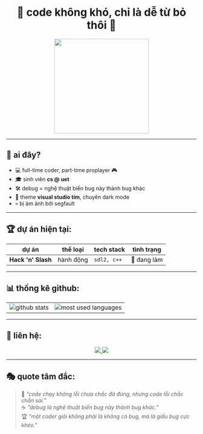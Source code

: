 <h1 align="center">
  🚀 code không khó, chỉ là dễ từ bỏ thôi 🚀
</h1>

<p align="center">
  <img src="https://media.giphy.com/media/Q81NcsY6YxK7jxnr4v/giphy.gif" width="250"/>
</p>

---

## 🎯 ai đây?
- 💻 full-time coder, part-time proplayer 🎮  
- 🎓 sinh viên **cs @ uet**
- 🛠 debug = nghệ thuật biến bug này thành bug khác  
- 🎨 theme **visual studio tím**, chuyên dark mode  
- 💀 bị ám ảnh bởi segfault

---

## 🏆 dự án hiện tại:
| dự án | thể loại | tech stack | tình trạng |
|-------|---------|-----------|------------|
| **Hack 'n' Slash** | hành động | `sdl2, c++` | 🚀 đang làm |

---

## 📊 thống kê github:

<table>
  <tr>
    <td>
      <img src="https://github-readme-stats.vercel.app/api?username=datdo13099&show_icons=true&theme=radical&hide_border=true" alt="github stats" />
    </td>
    <td>
      <img src="https://github-readme-stats.vercel.app/api/top-langs/?username=datdo13099&layout=compact&theme=radical&hide_border=true" alt="most used languages" />
    </td>
  </tr>
</table>

---

## 🤙 liên hệ:
<p align="center">
  <a href="https://www.facebook.com/datdoooooo/">
    <img src="https://img.shields.io/badge/Facebook-1877F2?style=for-the-badge&logo=facebook&logoColor=white"/>
  </a>
  <a href="https://www.youtube.com/@datdooooo">
    <img src="https://img.shields.io/badge/YouTube-FF0000?style=for-the-badge&logo=youtube&logoColor=white"/>
  </a>
</p>

---

## 🎭 quote tâm đắc:
> 🧠 *"code chạy không lỗi chưa chắc đã đúng, nhưng code lỗi chắc chắn sai."*  
> ☕ *"debug là nghệ thuật biến bug này thành bug khác."*  
> 🏆 *"một coder giỏi không phải là không có bug, mà là giấu bug cực khéo."*
